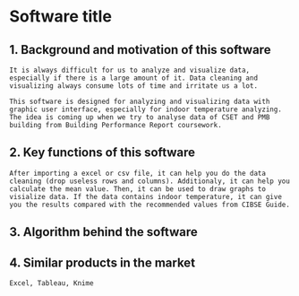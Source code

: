 # Software title

## 1. Background and motivation of this software
    It is always difficult for us to analyze and visualize data, especially if there is a large amount of it. Data cleaning and visualizing always consume lots of time and irritate us a lot.

    This software is designed for analyzing and visualizing data with graphic user interface, especially for indoor temperature analyzing. The idea is coming up when we try to analyse data of CSET and PMB building from Building Performance Report coursework.
## 2. Key functions of this software
    After importing a excel or csv file, it can help you do the data cleaning (drop useless rows and columns). Additionaly, it can help you calculate the mean value. Then, it can be used to draw graphs to visialize data. If the data contains indoor temperature, it can give you the results compared with the recommended values from CIBSE Guide.
## 3. Algorithm behind the software
    
## 4. Similar products in the market
    Excel, Tableau, Knime